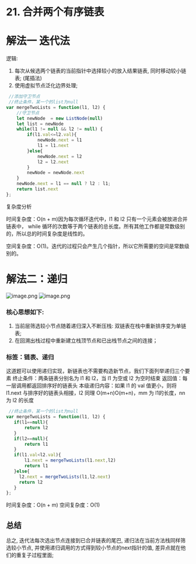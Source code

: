 # 21. 合并两个有序链表

# 解法一 迭代法


逻辑:


1. 每次从候选两个链表的当前指针中选择较小的放入结果链表, 同时移动较小链表; (尾插法)
2. 使用虚拟节点泛化边界处理;
```javascript
 //添加守卫节点
 //终止条件，某一个的list为null
var mergeTwoLists = function(l1, l2) {
    //守卫节点
    let newNode  = new ListNode(null)
    let list = newNode
    while(l1 != null && l2 != null) {
        if(l1.val<=l2.val){
            newNode.next = l1
            l1 = l1.next 
        }else{
            newNode.next = l2
            l2 = l2.next 
        }
        newNode = newNode.next
    } 
    newNode.next = l1 == null ? l2 : l1;
    return list.next
};
```
复杂度分析


时间复杂度：O(n + m)因为每次循环迭代中，l1 和 l2 只有一个元素会被放进合并链表中， while 循环的次数等于两个链表的总长度。所有其他工作都是常数级别的，所以总的时间复杂度是线性的。


空间复杂度：O(1)。迭代的过程只会产生几个指针，所以它所需要的空间是常数级别的。




# 解法二：递归


![image.png](https://cdn.nlark.com/yuque/0/2020/png/264916/1587289148156-6ab9f35e-e71a-4416-92d2-76cc3aa3001c.png#align=left&display=inline&height=282&margin=%5Bobject%20Object%5D&name=image.png&originHeight=282&originWidth=439&size=21356&status=done&style=none&width=439)
![image.png](https://cdn.nlark.com/yuque/0/2020/png/264916/1587289191076-982171b4-6e21-4bbf-b694-8974fe96d674.png#align=left&display=inline&height=269&margin=%5Bobject%20Object%5D&name=image.png&originHeight=269&originWidth=491&size=27606&status=done&style=none&width=491)


### 核心思想如下:


1. 当前层筛选较小节点随着递归深入不断压栈: 双链表在栈中重新排序变为单链表;
2. 在回溯出栈过程中重新建立栈顶节点和已出栈节点之间的连接；






### 标签：链表、递归
这道题可以使用递归实现，新链表也不需要构造新节点，我们下面列举递归三个要素
终止条件：两条链表分别名为 l1 和 l2，当 l1 为空或 l2 为空时结束
返回值：每一层调用都返回排序好的链表头
本级递归内容：如果 l1 的 val 值更小，则将 l1.next 与排序好的链表头相接，l2 同理
O(m+n)O(m+n)，mm 为 l1的长度，nn 为 l2 的长度




```javascript
 //终止条件，某一个的list为null
var mergeTwoLists = function(l1, l2) {
   if(l1==null){
       return l2
   }
   if(l2==null){
       return l1
   }
   if(l1.val<l2.val){
       l1.next = mergeTwoLists(l1.next,l2)
       return l1
   }else{
     l2.next = mergeTwoLists(l1,l2.next)
     return l2
   }
};
```
时间复杂度：O(n + m)
空间复杂度：O(1)

## 总结


总之, 迭代法每次选出节点连接到已合并链表的尾巴, 递归法在当前方法栈同样筛选较小节点, 并使用递归调用的方式得到较小节点的next指针的值, 差异点就在他们的重复子过程里面;
